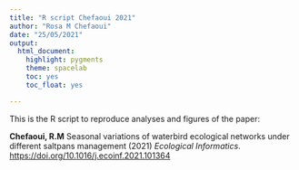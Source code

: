 ```yaml
---
title: "R script Chefaoui 2021"
author: "Rosa M Chefaoui"
date: "25/05/2021"
output: 
  html_document: 
    highlight: pygments
    theme: spacelab 
    toc: yes
    toc_float: yes

---
```

This is the R script to reproduce analyses and figures of the paper:

**Chefaoui, R.M** Seasonal variations of waterbird ecological networks under different saltpans management (2021) *Ecological Informatics*. https://doi.org/10.1016/j.ecoinf.2021.101364



